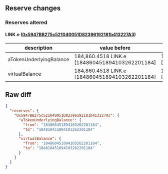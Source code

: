 ## Reserve changes

### Reserves altered

#### LINK.e ([0x5947BB275c521040051D82396192181b413227A3](https://snowtrace.io/address/0x5947BB275c521040051D82396192181b413227A3))

| description | value before | value after |
| --- | --- | --- |
| aTokenUnderlyingBalance | 184,860.4518 LINK.e [184860451894103262201184] | 184,818.4518 LINK.e [184818451894103262201184] |
| virtualBalance | 184,860.4518 LINK.e [184860451894103262201184] | 184,818.4518 LINK.e [184818451894103262201184] |


## Raw diff

```json
{
  "reserves": {
    "0x5947BB275c521040051D82396192181b413227A3": {
      "aTokenUnderlyingBalance": {
        "from": "184860451894103262201184",
        "to": "184818451894103262201184"
      },
      "virtualBalance": {
        "from": "184860451894103262201184",
        "to": "184818451894103262201184"
      }
    }
  }
}
```